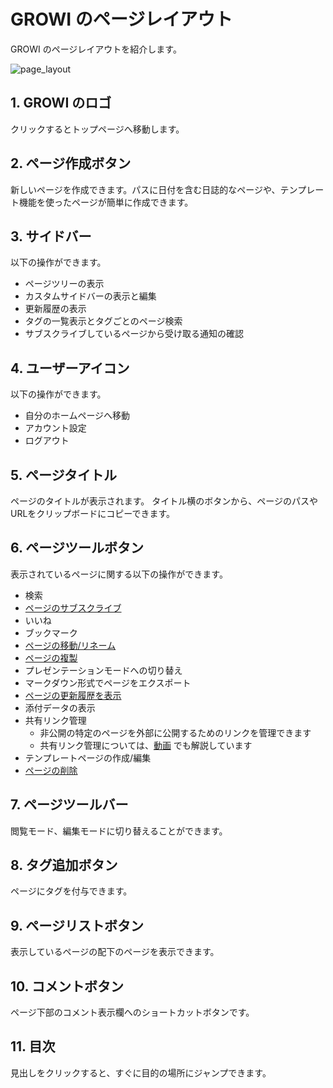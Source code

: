 # GROWI のページレイアウト

GROWI のページレイアウトを紹介します。

<img :src="$withBase('/assets/images/ja/page_layout.png')" alt="page_layout">

## 1. GROWI のロゴ

クリックするとトップページへ移動します。

## 2. ページ作成ボタン

新しいページを作成できます。パスに日付を含む日誌的なページや、テンプレート機能を使ったページが簡単に作成できます。

## 3. サイドバー

以下の操作ができます。

- ページツリーの表示
- カスタムサイドバーの表示と編集
- 更新履歴の表示
- タグの一覧表示とタグごとのページ検索
- サブスクライブしているページから受け取る通知の確認

## 4. ユーザーアイコン

以下の操作ができます。

- 自分のホームページへ移動
- アカウント設定
- ログアウト

## 5. ページタイトル

ページのタイトルが表示されます。
タイトル横のボタンから、ページのパスやURLをクリップボードにコピーできます。

## 6. ページツールボタン

表示されているページに関する以下の操作ができます。

- 検索
- [ページのサブスクライブ](/ja/guide/features/in-app-notification.html)
- いいね
- ブックマーク
- [ページの移動/リネーム](/ja/guide/features/page_operation.html)
- [ページの複製](/ja/guide/features/page_operation.html)
- プレゼンテーションモードへの切り替え
- マークダウン形式でページをエクスポート
- [ページの更新履歴を表示](/ja/guide/features/history.html)
- 添付データの表示
- 共有リンク管理
  - 非公開の特定のページを外部に公開するためのリンクを管理できます
  - 共有リンク管理については、[動画](https://youtu.be/vIYRq4vPLow) でも解説しています
- テンプレートページの作成/編集
- [ページの削除](/ja/guide/features/page_operation.html)

## 7. ページツールバー

閲覧モード、編集モードに切り替えることができます。

## 8. タグ追加ボタン

ページにタグを付与できます。

## 9. ページリストボタン

表示しているページの配下のページを表示できます。

## 10. コメントボタン

ページ下部のコメント表示欄へのショートカットボタンです。

## 11. 目次

見出しをクリックすると、すぐに目的の場所にジャンプできます。
